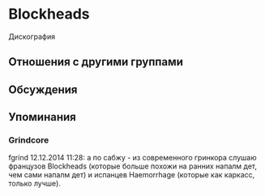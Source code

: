 # Blockheads

Дискография

## Отношения с другими группами


## Обсуждения


## Упоминания

### Grindcore

fgrind 12.12.2014 11:28:
а по сабжу - из современного гринкора слушаю французов Blockheads (которые больше похожи на ранних напалм дет, чем сами напалм дет) и испанцев Haemorrhage (которые как каркасс, только лучше).

